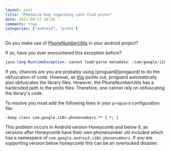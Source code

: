 ```yaml
---
layout: post
title: "PhoneLib bug regarding cant find proto"
date: 2013-09-27 10:30
comments: true
categories: ["android", 'proto']
---
```

Do you make use of [PhoneNumberUtils][phoneutils] in your android project?

If so, have you ever encountered this exception before?

```java
java.lang.RuntimeException: cannot load/parse metadata: /com/google/i18n/phonenumbers/data/PhoneNumberMetadataProto_MY at com.google.a.a.d.a(PhoneNumberUtil.java:619)
```

If yes, chances are you are probably using [proguard][progaurd] to do the obfuscation of code. However, as [this][thread] points out, proguard automatically also obfuscates the library files. However, the PhoneNumberUtils has a hardcoded path to the proto files. Therefore, one cannot rely on obfuscating the library's code. 

To resolve you must add the following lines in your `proguard` configuration file:

```
-keep class com.google.i18n.phonenumbers.** { *; }
```

This problem occurs in Android version Honeycomb and below it, as versions after Honeycomb have their own phonenumber util included which has a namespace of `com.google.android.i18n.phonenumbers`. If you are supporting version below honeycomb this can be an overlooked disaster.

[phoneutils]:  https://code.google.com/p/libphonenumber/
[thread]: https://code.google.com/p/libphonenumber/issues/detail?id=259&can=1&q=metadata
[proguard]: http://proguard.sourceforge.net/